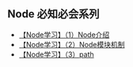## Node 必知必会系列

- [【Node学习】（1）Node介绍](./01_what.md)
- [【Node学习】（2）Node模块机制](./02_module.md)
- [【Node学习】（3）path](./path.md)

  

